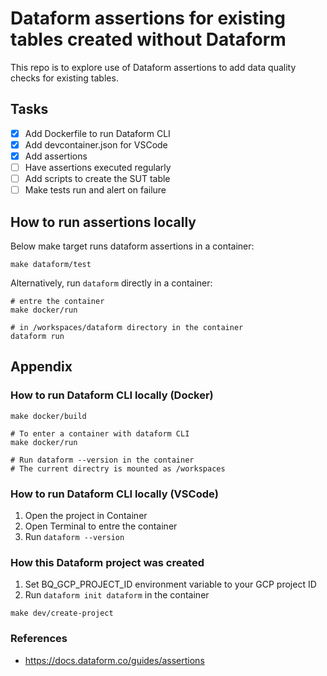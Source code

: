 # Dataform assertions for existing tables created without Dataform

This repo is to explore use of Dataform assertions to add data quality checks for existing tables.

## Tasks

- [x] Add Dockerfile to run Dataform CLI
- [x] Add devcontainer.json for VSCode
- [x] Add assertions
- [ ] Have assertions executed regularly
- [ ] Add scripts to create the SUT table
- [ ] Make tests run and alert on failure

## How to run assertions locally

Below make target runs dataform assertions in a container:
```
make dataform/test
```

Alternatively, run `dataform` directly in a container:
```
# entre the container
make docker/run

# in /workspaces/dataform directory in the container
dataform run
```

## Appendix

###  How to run Dataform CLI locally (Docker)

```
make docker/build

# To enter a container with dataform CLI
make docker/run

# Run dataform --version in the container
# The current directry is mounted as /workspaces
```

### How to run Dataform CLI locally (VSCode)

1. Open the project in Container
2. Open Terminal to entre the container
3. Run `dataform --version`

### How this Dataform project was created

1. Set BQ_GCP_PROJECT_ID environment variable to your GCP project ID
2. Run `dataform init dataform` in the container
```
make dev/create-project
```

### References
- https://docs.dataform.co/guides/assertions